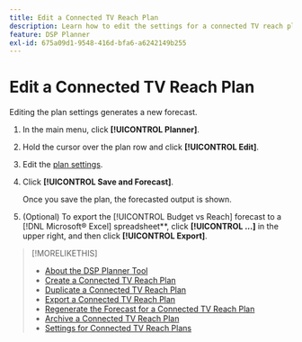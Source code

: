 ```yaml
---
title: Edit a Connected TV Reach Plan
description: Learn how to edit the settings for a connected TV reach plan.
feature: DSP Planner
exl-id: 675a09d1-9548-416d-bfa6-a6242149b255
---
```

# Edit a Connected TV Reach Plan

Editing the plan settings generates a new forecast.

1. In the main menu, click **[!UICONTROL Planner]**.

1. Hold the cursor over the plan row and click **[!UICONTROL Edit]**.

1. Edit the [plan settings](planner-settings.md).

1. Click **[!UICONTROL Save and Forecast]**.

    Once you save the plan, the forecasted output is shown.

1. (Optional) To export the [!UICONTROL Budget vs Reach] forecast to a [!DNL Microsoft® Excel] spreadsheet**, click **[!UICONTROL ...]** in the upper right, and then click **[!UICONTROL Export]**. 

>[!MORELIKETHIS]
>
>* [About the DSP Planner Tool](planner-about.md)
>* [Create a Connected TV Reach Plan](planner-create.md)
>* [Duplicate a Connected TV Reach Plan](planner-duplicate.md)
>* [Export a Connected TV Reach Plan](planner-export.md)
>* [Regenerate the Forecast for a Connected TV Reach Plan](planner-forecast.md)
>* [Archive a Connected TV Reach Plan](planner-archive.md)
>* [Settings for Connected TV Reach Plans](planner-settings.md)
